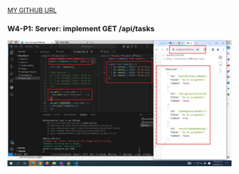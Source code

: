 [MY GITHUB URL](https://github.com/soso1554848/1122-wp2-2N_31)

### W4-P1: Server: implement GET /api/tasks

![](w04-p1.png)
